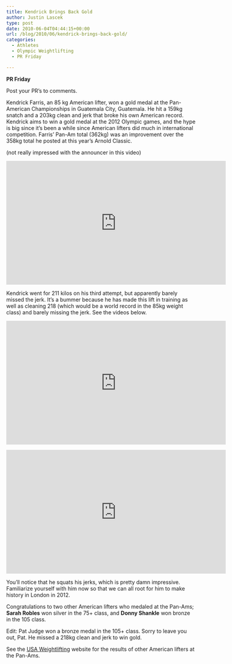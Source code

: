 ```yaml
---
title: Kendrick Brings Back Gold
author: Justin Lascek
type: post
date: 2010-06-04T04:44:15+00:00
url: /blog/2010/06/kendrick-brings-back-gold/
categories:
  - Athletes
  - Olympic Weightlifting
  - PR Friday

---
```

**PR Friday**
  
Post your PR&#8217;s to comments.
  

  
Kendrick Farris, an 85 kg American lifter, won a gold medal at the Pan-American Championships in Guatemala City, Guatemala. He hit a 159kg snatch and a 203kg clean and jerk that broke his own American record. Kendrick aims to win a gold medal at the 2012 Olympic games, and the hype is big since it&#8217;s been a while since American lifters did much in international competition. Farris&#8217; Pan-Am total (362kg) was an improvement over the 358kg total he posted at this year&#8217;s Arnold Classic.
  
(not really impressed with the announcer in this video)
  

  
<span class="embed-youtube" style="text-align:center; display: block;"><iframe class='youtube-player' type='text/html' width='584' height='329' src='https://www.youtube.com/embed/WMnsnzDYWik?version=3&#038;rel=1&#038;fs=1&#038;autohide=2&#038;showsearch=0&#038;showinfo=1&#038;iv_load_policy=1&#038;wmode=transparent' allowfullscreen='true' style='border:0;'></iframe></span>
  

  
Kendrick went for 211 kilos on his third attempt, but apparently barely missed the jerk. It&#8217;s a bummer because he has made this lift in training as well as cleaning 218 (which would be a world record in the 85kg weight class) and barely missing the jerk. See the videos below.
  

   
<span class="embed-youtube" style="text-align:center; display: block;"><iframe class='youtube-player' type='text/html' width='584' height='329' src='https://www.youtube.com/embed/byhIkytdERk?version=3&#038;rel=1&#038;fs=1&#038;autohide=2&#038;showsearch=0&#038;showinfo=1&#038;iv_load_policy=1&#038;wmode=transparent' allowfullscreen='true' style='border:0;'></iframe></span>
  

  
<span class="embed-youtube" style="text-align:center; display: block;"><iframe class='youtube-player' type='text/html' width='584' height='329' src='https://www.youtube.com/embed/h6wOHTeRI-k?version=3&#038;rel=1&#038;fs=1&#038;autohide=2&#038;showsearch=0&#038;showinfo=1&#038;iv_load_policy=1&#038;wmode=transparent' allowfullscreen='true' style='border:0;'></iframe></span>
  

  
You&#8217;ll notice that he squats his jerks, which is pretty damn impressive. Familiarize yourself with him now so that we can all root for him to make history in London in 2012.
  
Congratulations to two other American lifters who medaled at the Pan-Ams; **Sarah Robles** won silver in the 75+ class, and **Donny Shankle** won bronze in the 105 class.
  
Edit: Pat Judge won a bronze medal in the 105+ class. Sorry to leave you out, Pat. He missed a 218kg clean and jerk to win gold.
  

  
See the [USA Weightlifting][1] website for the results of other American lifters at the Pan-Ams.

 [1]: http://weightlifting.teamusa.org/
